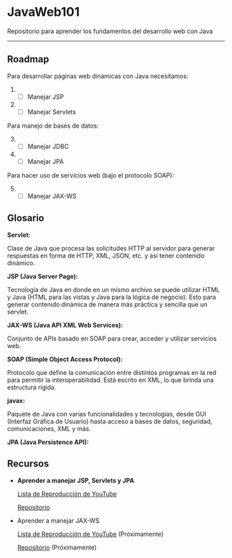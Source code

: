 # JavaWeb101
Repositorio para aprender los fundamentos del desarrollo web con Java

---

## Roadmap

Para desarrollar páginas web dinámicas con Java necesitamos:

1. - [ ] Manejar JSP
2. - [ ] Manejar Servlets
  
Para manejo de bases de datos: 

3. - [ ] Manejar JDBC
4. - [ ] Manejar JPA

Para hacer uso de servicios web (bajo el protocolo SOAP):

5. - [ ] Manejar JAX-WS

## Glosario

**Servlet:**

Clase de Java que procesa las solicitudes HTTP al servidor para generar respuestas en forma de HTTP, XML, JSON, etc. y así tener contenido dinámico.

**JSP (Java Server Page):**

Tecnología de Java en donde en un mismo archivo se puede utilizar HTML y Java (HTML para las vistas y Java para la lógica de negocio). Esto para generar contenido dinámica de manera más práctica y sencilla que un servlet.

**JAX-WS (Java API XML Web Services):**

Conjunto de APIs basado en SOAP para crear, acceder y utilizar servicios web.

**SOAP (Simple Object Access Protocol):**

Protocolo que define la comunicación entre distintos programas en la red para permitir la interoperabilidad. Está escrito en XML, lo que brinda una estructura rígida.

**javax:**

Paquete de Java con varias funcionalidades y tecnologías, desde GUI (Interfaz Gráfica de Usuario) hasta acceso a bases de datos, seguridad, comunicaciones, XML y más.

**JPA (Java Persistence API):**



## Recursos

- **Aprender a manejar JSP, Servlets y JPA**

    [Lista de Reproducción de YouTube](https://www.youtube.com/watch?v=dm0stmK5egM&list=PLQxX2eiEaqbzhvlMJZkyFoZpyo33T6rm7&pp=iAQB)

    [Repositorio](https://github.com/TheRobotAsimov/LearningJPS)

- Aprender a manejar JAX-WS
 
    [Lista de Reproducción de YouTube]() (Próximamente)

    [Repositorio]() (Próximamente)